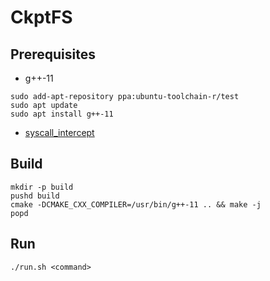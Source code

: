 # CkptFS

## Prerequisites
- g++-11
```
sudo add-apt-repository ppa:ubuntu-toolchain-r/test
sudo apt update
sudo apt install g++-11
```

- [syscall_intercept](https://github.com/pmem/syscall_intercept)

## Build
```
mkdir -p build
pushd build
cmake -DCMAKE_CXX_COMPILER=/usr/bin/g++-11 .. && make -j
popd
```

## Run
```
./run.sh <command>
```
